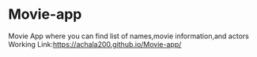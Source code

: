 # Movie-app
Movie App where you can find list of names,movie information,and actors
Working Link:https://achala200.github.io/Movie-app/
